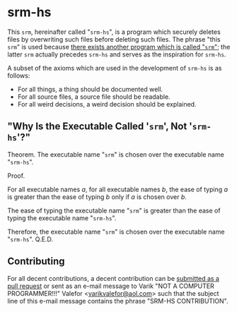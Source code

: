 # srm-hs
This `srm`, hereinafter called "`srm-hs`", is a program which securely deletes files by overwriting such files before deleting such files.  The phrase "this `srm`" is used because [there exists another program which is called "`srm`"](http://srm.sourceforge.net/); the latter `srm` actually precedes `srm-hs` and serves as the inspiration for `srm-hs`.

A subset of the axioms which are used in the development of `srm-hs` is as follows:
* For all things, a thing should be documented well.
* For all source files, a source file should be readable.
* For all weird decisions, a weird decision should be explained.

## "Why Is the Executable Called '`srm`', Not '`srm-hs`'?"
Theorem.  The executable name "`srm`" is chosen over the executable name "`srm-hs`".

Proof.

For all executable names _a_, for all executable names _b_, the ease of typing _a_ is greater than the ease of typing _b_ only if _a_ is chosen over _b_.

The ease of typing the executable name "`srm`" is greater than the ease of typing the executable name "`srm-hs`".

Therefore, the executable name "`srm`" is chosen over the executable name "`srm-hs`".  Q.E.D. 

## Contributing
For all decent contributions, a decent contribution can be [submitted as a pull request](https://github.com/varikvalefor/srm-hs/pulls) or sent as an e-mail message to Varik "NOT A COMPUTER PROGRAMMER!!!" Valefor \<varikvalefor@aol.com\> such that the subject line of this e-mail message contains the phrase "SRM-HS CONTRIBUTION".
